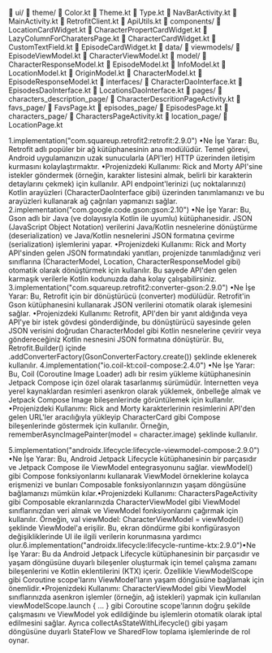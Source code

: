 📁 ui/
  📁 theme/
    📄 Color.kt
    📄 Theme.kt
    📄 Type.kt
📄 NavBarActivity.kt
📄 MainActivity.kt
📄 RetrofitClient.kt
📄 ApiUtils.kt
📁 components/
  📄 LocationCardWidget.kt
  📄 CharacterPropertCardWidget.kt
  📄 LazyColumnForCharatersPage.kt
  📄 CharacterCardWidget.kt
  📄 CustomTextField.kt
  📄 EpisodeCardWidget.kt
📁 data/
  📁 viewmodels/
    📄 EpisodeViewModel.kt
    📄 CharacterViewModel.kt
  📁 model/
    📄 CharacterResponseModel.kt
    📄 EpisodeModel.kt
    📄 InfoModel.kt
    📄 LocationModel.kt
    📄 OriginModel.kt
    📄 CharacterModel.kt
    📄 EpisodeResponseModel.kt
  📁 interfaces/
    📄 CharacterDaoInterface.kt
    📄 EpisodesDaoInterface.kt
    📄 LocationsDaoInterface.kt
📁 pages/
  📁 characters_description_page/
    📄 CharacterDescritionPageActivity.kt
  📁 favs_page/
    📄 FavsPage.kt
  📁 episodes_page/
    📄 EpisodesPage.kt
  📁 characters_page/
    📄 CharactersPageActivity.kt
  📁 location_page/
    📄 LocationPage.kt










1.implementation("com.squareup.retrofit2:retrofit:2.9.0")
•Ne İşe Yarar: Bu, Retrofit adlı popüler bir ağ kütüphanesinin ana modülüdür. Temel görevi, Android uygulamanızın uzak sunucularla (API'ler) HTTP üzerinden iletişim kurmasını kolaylaştırmaktır.
•Projenizdeki Kullanımı: Rick and Morty API'sine istekler göndermek (örneğin, karakter listesini almak, belirli bir karakterin detaylarını çekmek) için kullanılır. API endpoint'lerinizi (uç noktalarınızı) Kotlin arayüzleri (CharacterDaoInterface gibi) üzerinden tanımlamanızı ve bu arayüzleri kullanarak ağ çağrıları yapmanızı sağlar.
2.implementation("com.google.code.gson:gson:2.10")
•Ne İşe Yarar: Bu, Gson adlı bir Java (ve dolayısıyla Kotlin ile uyumlu) kütüphanesidir. JSON (JavaScript Object Notation) verilerini Java/Kotlin nesnelerine dönüştürme (deserialization) ve Java/Kotlin nesnelerini JSON formatına çevirme (serialization) işlemlerini yapar.
•Projenizdeki Kullanımı: Rick and Morty API'sinden gelen JSON formatındaki yanıtları, projenizde tanımladığınız veri sınıflarına (CharacterModel, Location, CharacterResponseModel gibi) otomatik olarak dönüştürmek için kullanılır. Bu sayede API'den gelen karmaşık verilerle Kotlin kodunuzda daha kolay çalışabilirsiniz.
3.implementation("com.squareup.retrofit2:converter-gson:2.9.0")
•Ne İşe Yarar: Bu, Retrofit için bir dönüştürücü (converter) modülüdür. Retrofit'in Gson kütüphanesini kullanarak JSON verilerini otomatik olarak işlemesini sağlar.
•Projenizdeki Kullanımı: Retrofit, API'den bir yanıt aldığında veya API'ye bir istek gövdesi gönderdiğinde, bu dönüştürücü sayesinde gelen JSON verisini doğrudan CharacterModel gibi Kotlin nesnelerine çevirir veya göndereceğiniz Kotlin nesnesini JSON formatına dönüştürür. Bu, Retrofit.Builder() içinde .addConverterFactory(GsonConverterFactory.create()) şeklinde eklenerek kullanılır.
4.implementation("io.coil-kt:coil-compose:2.4.0")
•Ne İşe Yarar: Bu, Coil (Coroutine Image Loader) adlı bir resim yükleme kütüphanesinin Jetpack Compose için özel olarak tasarlanmış sürümüdür. İnternetten veya yerel kaynaklardan resimleri asenkron olarak yüklemek, önbelleğe almak ve Jetpack Compose Image bileşenlerinde görüntülemek için kullanılır.
•Projenizdeki Kullanımı: Rick and Morty karakterlerinin resimlerini API'den gelen URL'ler aracılığıyla yükleyip CharacterCard gibi Compose bileşenlerinde göstermek için kullanılır. Örneğin, rememberAsyncImagePainter(model = character.image) şeklinde kullanılır.

5.implementation("androidx.lifecycle:lifecycle-viewmodel-compose:2.9.0")
•Ne İşe Yarar: Bu, Android Jetpack Lifecycle kütüphanesinin bir parçasıdır ve Jetpack Compose ile ViewModel entegrasyonunu sağlar. viewModel() gibi Compose fonksiyonlarını kullanarak ViewModel örneklerine kolayca erişmenizi ve bunları Composable fonksiyonlarınızın yaşam döngüsüne bağlamanızı mümkün kılar.•Projenizdeki Kullanımı: CharactersPageActivity gibi Composable ekranlarınızda CharacterViewModel gibi ViewModel sınıflarınızdan veri almak ve ViewModel fonksiyonlarını çağırmak için kullanılır. Örneğin, val viewModel: CharacterViewModel = viewModel() şeklinde ViewModel'a erişilir. Bu, ekran döndürme gibi konfigürasyon değişikliklerinde UI ile ilgili verilerin korunmasına yardımcı olur.6.implementation("androidx.lifecycle:lifecycle-runtime-ktx:2.9.0")•Ne İşe Yarar: Bu da Android Jetpack Lifecycle kütüphanesinin bir parçasıdır ve yaşam döngüsüne duyarlı bileşenler oluşturmak için temel çalışma zamanı bileşenlerini ve Kotlin eklentilerini (KTX) içerir. Özellikle ViewModelScope gibi Coroutine scope'larını ViewModel'ların yaşam döngüsüne bağlamak için önemlidir.•Projenizdeki Kullanımı: CharacterViewModel gibi ViewModel sınıflarınızda asenkron işlemler (örneğin, ağ istekleri) yapmak için kullanılan viewModelScope.launch { ... } gibi Coroutine scope'larının doğru şekilde çalışmasını ve ViewModel yok edildiğinde bu işlemlerin otomatik olarak iptal edilmesini sağlar. Ayrıca collectAsStateWithLifecycle() gibi yaşam döngüsüne duyarlı StateFlow ve SharedFlow toplama işlemlerinde de rol oynar.

